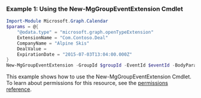 ### Example 1: Using the New-MgGroupEventExtension Cmdlet
```powershell
Import-Module Microsoft.Graph.Calendar
$params = @{
	"@odata.type" = "microsoft.graph.openTypeExtension"
	ExtensionName = "Com.Contoso.Deal"
	CompanyName = "Alpine Skis"
	DealValue = 
	ExpirationDate = "2015-07-03T13:04:00.000Z"
}
New-MgGroupEventExtension -GroupId $groupId -EventId $eventId -BodyParameter $params
```
This example shows how to use the New-MgGroupEventExtension Cmdlet.
To learn about permissions for this resource, see the [permissions reference](/graph/permissions-reference).
